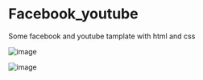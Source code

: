# Facebook_youtube
Some facebook and youtube tamplate with html and css

![image](https://github.com/omarfarukbadhon/Facebook_youtube/assets/95760658/f494a688-812a-46bb-8994-653e995452e8)


![image](https://github.com/omarfarukbadhon/Facebook_youtube/assets/95760658/76d774c2-be86-4906-a673-96e99afab2de)
